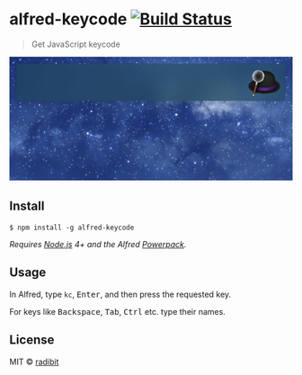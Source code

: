 # alfred-keycode [![Build Status](https://travis-ci.org/radibit/alfred-keycode.svg?branch=master)](https://travis-ci.org/radibit/alfred-keycode)

> Get JavaScript keycode

<img src="media/screencast.gif" width="580">

## Install

```
$ npm install -g alfred-keycode
```

*Requires [Node.js](https://nodejs.org) 4+ and the Alfred [Powerpack](https://www.alfredapp.com/powerpack/).*


## Usage

In Alfred, type `kc`, <kbd>Enter</kbd>, and then press the requested key.

For keys like <kbd>Backspace</kbd>, <kbd>Tab</kbd>, <kbd>Ctrl</kbd> etc. type their names.


## License

MIT © [radibit](http://radibit.com)

